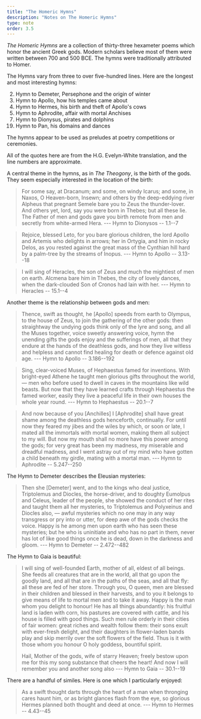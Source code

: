 ```yaml
---
title: "The Homeric Hymns"
description: "Notes on The Homeric Hymns"
type: note
order: 3.5
---
```


*The Homeric Hymns* are a collection of thirty-three hexameter poems which honor the ancient Greek gods.  Modern scholars believe most of them were written between 700 and 500 BCE.  The hymns were traditionally attributed to Homer.

The Hymns vary from three to over five-hundred lines.  Here are the longest and most interesting hymns:

<ol>
  <li value="2">Hymn to Demeter, Persephone and the origin of winter</li>
  <li value="3">Hymn to Apollo, how his temples came about</li>
  <li value="4">Hymn to Hermes, his birth and theft of Apollo's cows</li>
  <li value="5">Hymn to Aphrodite, affair with mortal Anchises</li>
  <li value="7">Hymn to Dionysus, pirates and dolphins</li>
  <li value="19">Hymn to Pan, his domains and dances</li>
</ol>

The hymns appear to be used as preludes at poetry competitions or ceremonies.

All of the quotes here are from the H.G. Evelyn-White translation, and the line numbers are approximate.

A central theme in the hymns, as in *The Theogony*, is the birth of the gods.  They seem especially interested in the location of the birth:

> For some say, at Dracanum; and some, on windy Icarus; and some, in Naxos, O Heaven-born, Insewn; and others by the deep-eddying river Alpheus that pregnant Semele bare you to Zeus the thunder-lover. And others yet, lord, say you were born in Thebes; but all these lie. The Father of men and gods gave you birth remote from men and secretly from white-armed Hera.
> --- Hymn to Dionysos
> -- 1.1--7

> Rejoice, blessed Leto, for you bare glorious children, the lord Apollo and Artemis who delights in arrows; her in Ortygia, and him in rocky Delos, as you rested against the great mass of the Cynthian hill hard by a palm-tree by the streams of Inopus.
> --- Hymn to Apollo
> -- 3.13--18

> I will sing of Heracles, the son of Zeus and much the mightiest of men on earth. Alcmena bare him in Thebes, the city of lovely dances, when the dark-clouded Son of Cronos had lain with her.
> --- Hymn to Heracles
> -- 15.1--4

Another theme is the relationship between gods and men:

> Thence, swift as thought, he [Apollo] speeds from earth to Olympus, to the house of Zeus, to join the gathering of the other gods: then straightway the undying gods think only of the lyre and song, and all the Muses together, voice sweetly answering voice, hymn the unending gifts the gods enjoy and the sufferings of men, all that they endure at the hands of the deathless gods, and how they live witless and helpless and cannot find healing for death or defence against old age.
> --- Hymn to Apollo
> -- 3.186--192

> Sing, clear-voiced Muses, of Hephaestus famed for inventions. With bright-eyed Athene he taught men glorious gifts throughout the world, — men who before used to dwell in caves in the mountains like wild beasts. But now that they have learned crafts through Hephaestus the famed worker, easily they live a peaceful life in their own houses the whole year round.
> --- Hymn to Hephaestus
> -- 20.1--7

> And now because of you [Anchilles] I [Aphrodite] shall have great shame among the deathless gods henceforth, continually. For until now they feared my jibes and the wiles by which, or soon or late, I mated all the immortals with mortal women, making them all subject to my will. But now my mouth shall no more have this power among the gods; for very great has been my madness, my miserable and dreadful madness, and I went astray out of my mind who have gotten a child beneath my girdle, mating with a mortal man.
> --- Hymn to Aphrodite
> -- 5.247--250

The Hymn to Demeter describes the Eleusian mysteries:

> Then she [Demeter] went, and to the kings who deal justice, Triptolemus and Diocles, the horse-driver, and to doughty Eumolpus and Celeus, leader of the people, she showed the conduct of her rites and taught them all her mysteries, to Triptolemus and Polyxeinus and Diocles also, — awful mysteries which no one may in any way transgress or pry into or utter, for deep awe of the gods checks the voice. Happy is he among men upon earth who has seen these mysteries; but he who is uninitiate and who has no part in them, never has lot of like good things once he is dead, down in the darkness and gloom.
> --- Hymn to Demeter
> -- 2.472--482

The Hymn to Gaia is beautiful:

> I will sing of well-founded Earth, mother of all, eldest of all beings. She feeds all creatures that are in the world, all that go upon the goodly land, and all that are in the paths of the seas, and all that fly: all these are fed of her store. Through you, O queen, men are blessed in their children and blessed in their harvests, and to you it belongs to give means of life to mortal men and to take it away. Happy is the man whom you delight to honour! He has all things abundantly: his fruitful land is laden with corn, his pastures are covered with cattle, and his house is filled with good things. Such men rule orderly in their cities of fair women: great riches and wealth follow them: their sons exult with ever-fresh delight, and their daughters in flower-laden bands play and skip merrily over the soft flowers of the field. Thus is it with those whom you honour O holy goddess, bountiful spirit.
>
> Hail, Mother of the gods, wife of starry Heaven; freely bestow upon me for this my song substance that cheers the heart! And now I will remember you and another song also
> --- Hymn to Gaia
> -- 30.1--19

There are a handful of similes.  Here is one which I particularly enjoyed:

> As a swift thought darts through the heart of a man when thronging cares haunt him, or as bright glances flash from the eye, so glorious Hermes planned both thought and deed at once.
> --- Hymn to Hermes
> -- 4.43--45
